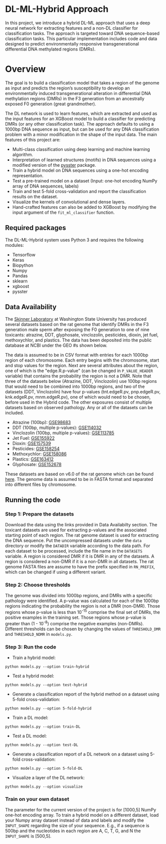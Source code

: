 # DL-ML-Hybrid Approach

In this project, we introduce a hybrid DL-ML approach that uses a deep neural network for extracting features and a non-DL classifier for classification tasks. The approach is targeted toward DNA sequence-based classification tasks. This particular implementation includes code and data designed to predict environmentally responsive transgenerational differential DNA methylated regions (DMRs). 

# Overview

The goal is to build a classification model that takes a region of the genome as input and predicts the region’s susceptibility to develop an environmentally induced transgenerational alteration in differential DNA methylation regions (DMRs) in the F3 generation from an ancestrally exposed F0 generation (great grandmother). 

The DL network is used to learn features, which are extracted and used as the input features for an XGBoost model to build a classifier for predicting DMRs (or any other classification task). The approach defaults to using a 1000bp DNA sequence as input, but can be used for any DNA classification problem with a minor modification in the shape of the input data. The main features of this project are: 

* Multi-class classification using deep learning and machine learning algorithm.
* Interpretation of learned structures (motifs) in DNA sequences using a modified version of the [pysster](https://github.com/budach/pysster) package.
* Train a hybrid model on DNA sequences using a one-hot encoding representation. 
* Test a pre-trained model on a dataset (Input: one-hot encoding NumPy array of DNA sequences, labels)
* Train and test 5-fold cross-validation and report the classification results on the dataset. 
* Visualize the kernels of convolutional and dense layers.
* Hand-crafted features can also be added to XGBoost by modifying the input argument of the `fit_ml_classifier` function.

## Required packages

The DL-ML-Hybrid system uses Python 3 and requires the following modules: 

* Tensorflow
* Keras
* Biopython
* Numpy
* Pandas 
* sklearn
* xgboost
* pysster

## Data Availability 

The [Skinner Laboratory](https://skinner.wsu.edu) at Washington State University has produced several datasets based on the rat genome that identify DMRs in the F3 generation male sperm after exposing the F0 generation to one of nine toxicants: atrazine, DDT, glyphosate, vinclozolin, pesticides, dioxin, jet fuel, methoxychlor, and plastics. The data has been deposited into the public database at NCBI under the GEO #s shown below.

The data is assumed to be in CSV format with entries for each 1000bp region of each chromosome. Each entry begins with the chromosome, start and stop values for the region. Next are several attributes about the region, one of which is the "edge.R.p-value" (can be changed in `P_VALUE_HEADER` variable) that contains the probability the region is not a DMR. Note that three of the datasets below (Atrazine, DDT, Vinclozolin) use 100bp regions that would need to be combined into 1000bp regions, and two of the datasets (DDT, Vinclozolin) have four p-values (tnt.edgeR.pv, pnp.edgeR.pv, knk.edgeR.pv, mnm.edgeR.pv), one of which would need to be chosen, before used in the Hybrid code. The other exposures consist of multiple datasets based on observed pathology. Any or all of the datasets can be included.

* Atrazine (100bp): [GSE98683](https://www.ncbi.nlm.nih.gov/geo/query/acc.cgi?acc=GSE98683)
* DDT (100bp, multiple p-values): [GSE114032](https://www.ncbi.nlm.nih.gov/geo/query/acc.cgi?acc=GSE114032)
* Vinclozolin (100bp, multiple p-values): [GSE113785](https://www.ncbi.nlm.nih.gov/geo/query/acc.cgi?acc=GSE113785)
* Jet Fuel: [GSE155922](https://www.ncbi.nlm.nih.gov/geo/query/acc.cgi?acc=GSE155922)
* Dioxin: [GSE157539](https://www.ncbi.nlm.nih.gov/geo/query/acc.cgi?acc=GSE157539)
* Pesticides: [GSE158254](https://www.ncbi.nlm.nih.gov/geo/query/acc.cgi?acc=GSE158254)
* Methoxychlor: [GSE158086](https://www.ncbi.nlm.nih.gov/geo/query/acc.cgi?acc=GSE158086)
* Plastics: [GSE163412](https://www.ncbi.nlm.nih.gov/geo/query/acc.cgi?acc=GSE163412)
* Glyphosate: [GSE152678](https://www.ncbi.nlm.nih.gov/geo/query/acc.cgi?acc=GSE152678)

These datasets are based on v6.0 of the rat genome which can be found [here](https://ftp.ensembl.org/pub/release-104/fasta/rattus_norvegicus/dna/). The genome data is assumed to be in FASTA format and separated into different files by chromosome.

## Running the code

### Step 1: Prepare the datasets

Download the data using the links provided in Data Availabilty section. The toxicant datasets are used for extracting p-values and the associated starting point of each region. The rat genome dataset is used for extracting the DNA sequence. Put the uncompressed datasets under the `data` directory or modify the `DATADIR` variable according to the data path. For each dataset to be processed, include the file name in the `DATASETS` variable. A region is considered DMR if it is DMR in any of the datasets. A region is considered a non-DMR if it is a non-DMR in all datasets. The rat genome FASTA files are assume to have the prefix specified in `RN_PREFIX`, which can be changed if using a different variant.

### Step 2: Choose thresholds

The genome was divided into 1000bp regions, and DMRs with a specific pathology were identified. A p-value was calculated for each of the 1000bp regions indicating the probability the region is not a DMR (non-DMR). Those regions whose p-value is less than 10<sup>-15</sup> comprise the final set of DMRs, the positive examples in the training set. Those regions whose p-value is greater than (1 - 10<sup>-8</sup>) comprise the negative examples (non-DMRs). Different thresholds can be chosen by changing the values of `THRESHOLD_DMR` and `THRESHOLD_NDMR` in `models.py`.

### Step 3: Run the code 

* Train a hybrid model: 

`python models.py --option train-hybrid`

* Test a hybrid model: 

`python models.py --option test-hybrid`

* Generate a classification report of the hybrid method on a dataset using 5-fold cross-validation: 

`python models.py --option 5-fold-hybrid`

* Train a DL model:

`python models.py --option train-DL`

* Test a DL model:

`python models.py --option test-DL`

* Generate a classification report of a DL network on a dataset using 5-fold cross-validation:

`python models.py --option 5-fold-DL`

* Visualize a layer of the DL network:

`python models.py --option visualize`

### Train on your own dataset 

The parameter for the current version of the project is for [1000,5] NumPy one-hot encoding array. To train a hybrid model on a different dataset, load your Numpy array dataset instead of data and labels and modify the `INPUT_SHAPE` regarding the size of your sequence. E.g., if a sequence is 500bp and the nucleotides in each region are A, C, T, G, and N the `INPUT_SHAPE` is [500,5].

